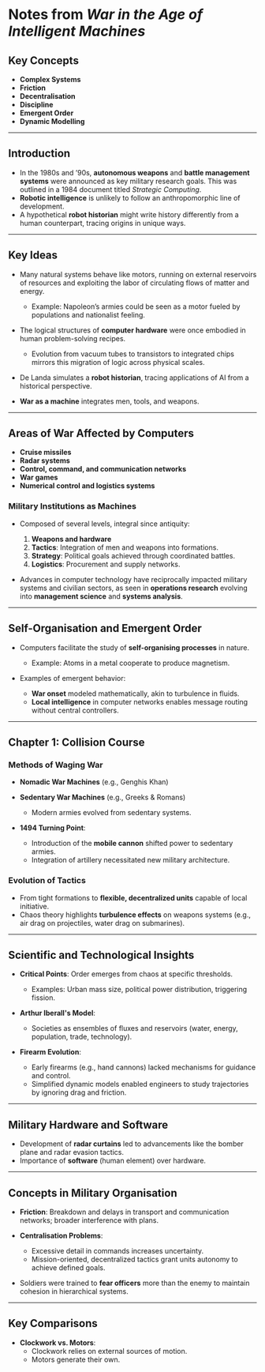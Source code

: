 # Notes from *War in the Age of Intelligent Machines*

## Key Concepts
- **Complex Systems**
- **Friction**
- **Decentralisation**
- **Discipline**
- **Emergent Order**
- **Dynamic Modelling**

---

## Introduction
- In the 1980s and ’90s, **autonomous weapons** and **battle management systems** were announced as key military research goals. This was outlined in a 1984 document titled *Strategic Computing*.
- **Robotic intelligence** is unlikely to follow an anthropomorphic line of development.
- A hypothetical **robot historian** might write history differently from a human counterpart, tracing origins in unique ways.

---

## Key Ideas
- Many natural systems behave like motors, running on external reservoirs of resources and exploiting the labor of circulating flows of matter and energy.
  - Example: Napoleon’s armies could be seen as a motor fueled by populations and nationalist feeling.

- The logical structures of **computer hardware** were once embodied in human problem-solving recipes.
  - Evolution from vacuum tubes to transistors to integrated chips mirrors this migration of logic across physical scales.

- De Landa simulates a **robot historian**, tracing applications of AI from a historical perspective.
- **War as a machine** integrates men, tools, and weapons.

---

## Areas of War Affected by Computers
- **Cruise missiles**
- **Radar systems**
- **Control, command, and communication networks**
- **War games**
- **Numerical control and logistics systems**

### Military Institutions as Machines
- Composed of several levels, integral since antiquity:
  1. **Weapons and hardware**
  2. **Tactics**: Integration of men and weapons into formations.
  3. **Strategy**: Political goals achieved through coordinated battles.
  4. **Logistics**: Procurement and supply networks.

- Advances in computer technology have reciprocally impacted military systems and civilian sectors, as seen in **operations research** evolving into **management science** and **systems analysis**.

---

## Self-Organisation and Emergent Order
- Computers facilitate the study of **self-organising processes** in nature.
  - Example: Atoms in a metal cooperate to produce magnetism.

- Examples of emergent behavior:
  - **War onset** modeled mathematically, akin to turbulence in fluids.
  - **Local intelligence** in computer networks enables message routing without central controllers.

---

## Chapter 1: Collision Course
### Methods of Waging War
- **Nomadic War Machines** (e.g., Genghis Khan)
- **Sedentary War Machines** (e.g., Greeks & Romans)
  - Modern armies evolved from sedentary systems.

- **1494 Turning Point**:
  - Introduction of the **mobile cannon** shifted power to sedentary armies.
  - Integration of artillery necessitated new military architecture.

### Evolution of Tactics
- From tight formations to **flexible, decentralized units** capable of local initiative.
- Chaos theory highlights **turbulence effects** on weapons systems (e.g., air drag on projectiles, water drag on submarines).

---

## Scientific and Technological Insights
- **Critical Points**: Order emerges from chaos at specific thresholds.
  - Examples: Urban mass size, political power distribution, triggering fission.

- **Arthur Iberall's Model**:
  - Societies as ensembles of fluxes and reservoirs (water, energy, population, trade, technology).

- **Firearm Evolution**:
  - Early firearms (e.g., hand cannons) lacked mechanisms for guidance and control.
  - Simplified dynamic models enabled engineers to study trajectories by ignoring drag and friction.

---

## Military Hardware and Software
- Development of **radar curtains** led to advancements like the bomber plane and radar evasion tactics.
- Importance of **software** (human element) over hardware.

---

## Concepts in Military Organisation
- **Friction**: Breakdown and delays in transport and communication networks; broader interference with plans.
- **Centralisation Problems**:
  - Excessive detail in commands increases uncertainty.
  - Mission-oriented, decentralized tactics grant units autonomy to achieve defined goals.

- Soldiers were trained to **fear officers** more than the enemy to maintain cohesion in hierarchical systems.

---

## Key Comparisons
- **Clockwork vs. Motors**:
  - Clockwork relies on external sources of motion.
  - Motors generate their own.
